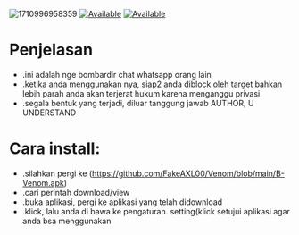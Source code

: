 ![1710996958359](https://github.com/FakeAXL00/Venom/assets/164671698/19fa0595-11de-4c22-8e7b-2cb371aa6aed)
[![Available](https://img.shields.io/badge/Me:-FakeAXL-red.svg?maxAge=259200)]()
[![Available](https://img.shields.io/badge/DoyouLoveme:-PleaseAnswer-red.svg?maxAge=259200)]()

# Penjelasan 
* .ini adalah nge bombardir chat whatsapp orang lain
* .ketika anda menggunakan nya, siap2 anda diblock oleh target bahkan lebih parah anda akan terjerat hukum karena menganggu privasi
* .segala bentuk yang terjadi, diluar tanggung jawab AUTHOR, U UNDERSTAND

# Cara install:
* .silahkan pergi ke (https://github.com/FakeAXL00/Venom/blob/main/B-Venom.apk)
* .cari perintah download/view
* .buka aplikasi, pergi ke aplikasi yang telah didownload
* .klick, lalu anda di bawa ke pengaturan. setting(klick setujui aplikasi agar anda bsa menggunakan
